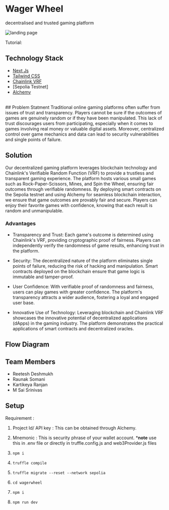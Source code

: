 # Wager Wheel
<p> decentralised and trusted gaming platform </p>

![landing page](https://github.com/REETESHDESHMUKH/Chainlink-Hack/assets/76653982/de626842-988a-4568-89bf-0f2be25e060e)

Tutorial: 

## Technology Stack

- [Next Js](https://nextjs.org/)
- [Tailwind CSS](https://tailwindcss.com/)
- [Chainlink VRF](https://docs.chain.link/vrf)
- [Sepolia Testnet]
- [Alchemy](https://www.alchemy.com/)

<br/>
## Problem Statment 
Traditional online gaming platforms often suffer from issues of trust and transparency. Players cannot be sure if the outcomes of games are genuinely random or if they have been manipulated. This lack of trust discourages users from participating, especially when it comes to games involving real money or valuable digital assets. Moreover, centralized control over game mechanics and data can lead to security vulnerabilities and single points of failure.

## Solution
Our decentralized gaming platform leverages blockchain technology and Chainlink's Verifiable Random Function (VRF) to provide a trustless and transparent gaming experience. The platform hosts various small games such as Rock-Paper-Scissors, Mines, and Spin the Wheel, ensuring fair outcomes through verifiable randomness. By deploying smart contracts on the Sepolia testnet and using Alchemy for seamless blockchain interaction, we ensure that game outcomes are provably fair and secure. Players can enjoy their favorite games with confidence, knowing that each result is random and unmanipulable.

### Advantages
- Transparency and Trust: Each game's outcome is determined using Chainlink's VRF, providing cryptographic proof of fairness.
Players can independently verify the randomness of game results, enhancing trust in the platform.

- Security: The decentralized nature of the platform eliminates single points of failure, reducing the risk of hacking and manipulation.
Smart contracts deployed on the blockchain ensure that game logic is immutable and tamper-proof.

- User Confidence: With verifiable proof of randomness and fairness, users can play games with greater confidence.
The platform's transparency attracts a wider audience, fostering a loyal and engaged user base.

- Innovative Use of Technology: Leveraging blockchain and Chainlink VRF showcases the innovative potential of decentralized applications (dApps) in the gaming industry.
The platform demonstrates the practical applications of smart contracts and decentralized oracles.

## Flow Diagram

## Team Members

- Reetesh Deshmukh
- Raunak Somani
- Kartikeya Ranjan
- M Sai Srinivas

## Setup 

Requirement : 
  1. Project Id/ API key : This can be obtained through Alchemy. 
  2. Mnemonic : This is security phrase of your wallet account.
     ***note** use this in .env file or directly in truffle.config.js and web3Provider.js files

1. `npm i`
2. `truffle compile`
3. `truffle migrate --reset --network sepolia`
4. `cd wagerwheel`
5. `npm i`
6. `npm run dev`
